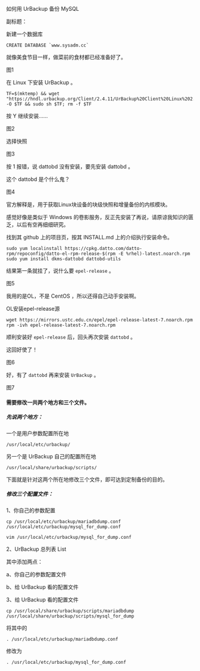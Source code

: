 如何用 UrBackup 备份 MySQL

副标题：







新建一个数据库

```mysql
CREATE DATABASE `www.sysadm.cc`
```



就像美食节目一样，做菜前的食材都已经准备好了。

图1





在 Linux 下安装 UrBackup 。

```shell
TF=$(mktemp) && wget "https://hndl.urbackup.org/Client/2.4.11/UrBackup%20Client%20Linux%202.4.11.sh" -O $TF && sudo sh $TF; rm -f $TF
```

按 Y 继续安装......

图2



选择快照

图3



按 1 报错，说 dattobd 没有安装，要先安装 dattobd 。

这个 dattobd 是个什么鬼？

图4



官方解释是，用于获取Linux块设备的块级快照和增量备份的内核模块。

感觉好像是类似于 Windows 的卷影服务，反正先安装了再说，请原谅我知识的匮乏，以后有空再细细研究。

找到其 github 上的项目页，按其 INSTALL.md 上的介绍执行安装命令。

```shell
sudo yum localinstall https://cpkg.datto.com/datto-rpm/repoconfig/datto-el-rpm-release-$(rpm -E %rhel)-latest.noarch.rpm
sudo yum install dkms-dattobd dattobd-utils
```

结果第一条就挂了，说什么要 `epel-release` 。

图5



我用的是OL，不是 CentOS ，所以还得自己动手安装啊。

OL安装epel-release源

```shell
wget https://mirrors.ustc.edu.cn/epel/epel-release-latest-7.noarch.rpm
rpm -ivh epel-release-latest-7.noarch.rpm
```



顺利安装好 `epel-release` 后，回头再次安装 `dattobd` 。

这回好使了！

图6



好，有了 `dattobd` 再来安装 `UrBackup` 。

图7





#### 需要修改一共**两个地方和三个文件**。

##### 先说两个地方：

一个是用户参数配置所在地

```
/usr/local/etc/urbackup/
```

另一个是 UrBackup 自己的配置所在地

```
/usr/local/share/urbackup/scripts/
```



下面就是针对这两个所在地修改三个文件，即可达到定制备份的目的。



##### 修改三个配置文件：

1、你自己的参数配置

```
cp /usr/local/etc/urbackup/mariadbdump.conf /usr/local/etc/urbackup/mysql_for_dump.conf
```



```shell
vim /usr/local/etc/urbackup/mysql_for_dump.conf
```



2、UrBackup 总列表 List

其中添加两点：

a、你自己的参数配置文件

b、给 UrBackup 看的配置文件





3、给 UrBackup 看的配置文件



```shell
cp /usr/local/share/urbackup/scripts/mariadbdump /usr/local/share/urbackup/scripts/mysql_for_dump
```



将其中的

 `. /usr/local/etc/urbackup/mariadbdump.conf`

修改为

`. /usr/local/etc/urbackup/mysql_for_dump.conf`